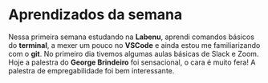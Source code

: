 # Aprendizados da semana
Nessa primeira semana estudando na **Labenu**, aprendi comandos básicos do **terminal**, a mexer um pouco no **VSCode** e ainda estou me familiarizando com o **git**. No primeiro dia tivemos algumas aulas básicas de Slack e Zoom. Hoje a palestra do **George Brindeiro** foi sensacional, o cara é muito fera! A palestra de empregabilidade foi bem interessante.